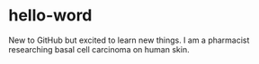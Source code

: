 # hello-word
New to GitHub but excited to learn new things. I am a pharmacist researching basal cell carcinoma on human skin. 
